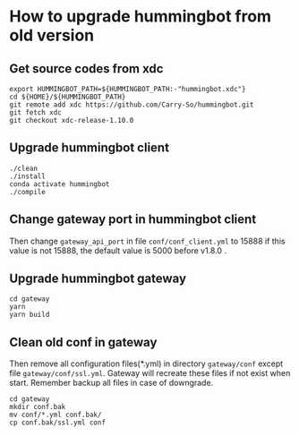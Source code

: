 # How to upgrade hummingbot from old version

## Get source codes from xdc

```shell
export HUMMINGBOT_PATH=${HUMMINGBOT_PATH:-"hummingbot.xdc"}
cd ${HOME}/${HUMMINGBOT_PATH}
git remote add xdc https://github.com/Carry-So/hummingbot.git
git fetch xdc
git checkout xdc-release-1.10.0
```

## Upgrade hummingbot client

```shell
./clean
./install
conda activate hummingbot
./compile
```

## Change gateway port in hummingbot client

Then change `gateway_api_port` in file `conf/conf_client.yml` to 15888 if this value is not 15888, the default value is 5000 before v1.8.0 .

## Upgrade hummingbot gateway

```shell
cd gateway
yarn
yarn build
```

## Clean old conf in gateway

Then remove all configuration files(\*.yml) in directory `gateway/conf` except file `gateway/conf/ssl.yml`. Gateway will recreate these files if not exist when start. Remember backup all files in case of downgrade.

```shell
cd gateway
mkdir conf.bak
mv conf/*.yml conf.bak/
cp conf.bak/ssl.yml conf
```

